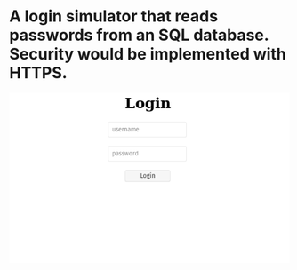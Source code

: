 # A login simulator that reads passwords from an SQL database. Security would be implemented with HTTPS.
![homepage](screenshot.png)